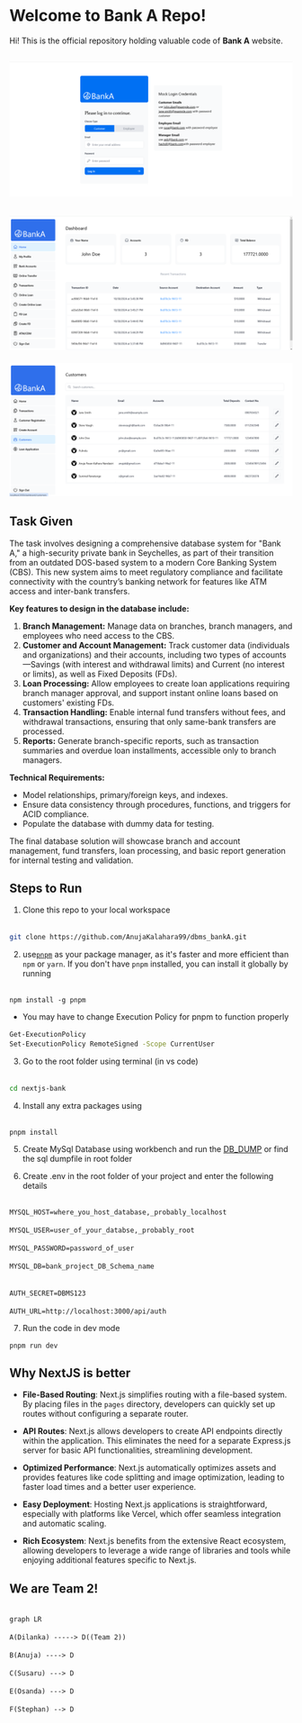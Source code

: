 # Welcome to Bank A Repo!

Hi! This is the official repository holding valuable code of **Bank A** website.

## ![Loading Page](readme-data/1.png)

## ![Customer Dashboard](readme-data/3.png)

![Employee Dashboard](readme-data/2.png)

## Task Given

The task involves designing a comprehensive database system for "Bank A," a high-security private bank in Seychelles, as part of their transition from an outdated DOS-based system to a modern Core Banking System (CBS). This new system aims to meet regulatory compliance and facilitate connectivity with the country’s banking network for features like ATM access and inter-bank transfers.

**Key features to design in the database include:**

1. **Branch Management:** Manage data on branches, branch managers, and employees who need access to the CBS.
2. **Customer and Account Management:** Track customer data (individuals and organizations) and their accounts, including two types of accounts—Savings (with interest and withdrawal limits) and Current (no interest or limits), as well as Fixed Deposits (FDs).
3. **Loan Processing:** Allow employees to create loan applications requiring branch manager approval, and support instant online loans based on customers' existing FDs.
4. **Transaction Handling:** Enable internal fund transfers without fees, and withdrawal transactions, ensuring that only same-bank transfers are processed.
5. **Reports:** Generate branch-specific reports, such as transaction summaries and overdue loan installments, accessible only to branch managers.

**Technical Requirements:**

- Model relationships, primary/foreign keys, and indexes.
- Ensure data consistency through procedures, functions, and triggers for ACID compliance.
- Populate the database with dummy data for testing.

The final database solution will showcase branch and account management, fund transfers, loan processing, and basic report generation for internal testing and validation.

## Steps to Run

1. Clone this repo to your local workspace

```bash

git clone https://github.com/AnujaKalahara99/dbms_bankA.git

```

2. use[`pnpm`](https://pnpm.io/) as your package manager, as it's faster and more efficient than `npm` or `yarn`. If you don't have `pnpm` installed, you can install it globally by running

```

npm install -g pnpm

```

- You may have to change Execution Policy for pnpm to function properly

```bash
Get-ExecutionPolicy
Set-ExecutionPolicy RemoteSigned -Scope CurrentUser
```

3. Go to the root folder using terminal (in vs code)

```bash

cd nextjs-bank

```

4. Install any extra packages using

```

pnpm install

```

5. Create MySql Database using workbench and run the [DB_DUMP](./DBDUMP.md) or find the sql dumpfile in root folder

6. Create .env in the root folder of your project and enter the following details

```

MYSQL_HOST=where_you_host_database,_probably_localhost

MYSQL_USER=user_of_your_databse,_probably_root

MYSQL_PASSWORD=password_of_user

MYSQL_DB=bank_project_DB_Schema_name


AUTH_SECRET=DBMS123

AUTH_URL=http://localhost:3000/api/auth
```

7. Run the code in dev mode

```
pnpm run dev
```

## Why NextJS is better

- **File-Based Routing**: Next.js simplifies routing with a file-based system. By placing files in the `pages` directory, developers can quickly set up routes without configuring a separate router.

- **API Routes**: Next.js allows developers to create API endpoints directly within the application. This eliminates the need for a separate Express.js server for basic API functionalities, streamlining development.

- **Optimized Performance**: Next.js automatically optimizes assets and provides features like code splitting and image optimization, leading to faster load times and a better user experience.

- **Easy Deployment**: Hosting Next.js applications is straightforward, especially with platforms like Vercel, which offer seamless integration and automatic scaling.

- **Rich Ecosystem**: Next.js benefits from the extensive React ecosystem, allowing developers to leverage a wide range of libraries and tools while enjoying additional features specific to Next.js.

## We are Team 2!

```mermaid

graph LR

A(Dilanka) -----> D((Team 2))

B(Anuja) ----> D

C(Susaru) ---> D

E(Osanda) ---> D

F(Stephan) --> D

```
